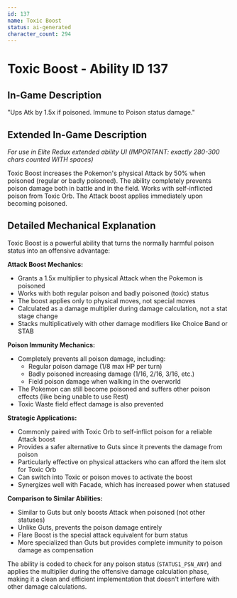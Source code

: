 ```yaml
---
id: 137
name: Toxic Boost
status: ai-generated
character_count: 294
---
```


# Toxic Boost - Ability ID 137

## In-Game Description
"Ups Atk by 1.5x if poisoned. Immune to Poison status damage."

## Extended In-Game Description
*For use in Elite Redux extended ability UI (IMPORTANT: exactly 280-300 chars counted WITH spaces)*

Toxic Boost increases the Pokemon's physical Attack by 50% when poisoned (regular or badly poisoned). The ability completely prevents poison damage both in battle and in the field. Works with self-inflicted poison from Toxic Orb. The Attack boost applies immediately upon becoming poisoned.

## Detailed Mechanical Explanation
Toxic Boost is a powerful ability that turns the normally harmful poison status into an offensive advantage:

**Attack Boost Mechanics:**
- Grants a 1.5x multiplier to physical Attack when the Pokemon is poisoned
- Works with both regular poison and badly poisoned (toxic) status
- The boost applies only to physical moves, not special moves
- Calculated as a damage multiplier during damage calculation, not a stat stage change
- Stacks multiplicatively with other damage modifiers like Choice Band or STAB

**Poison Immunity Mechanics:**
- Completely prevents all poison damage, including:
  - Regular poison damage (1/8 max HP per turn)
  - Badly poisoned increasing damage (1/16, 2/16, 3/16, etc.)
  - Field poison damage when walking in the overworld
- The Pokemon can still become poisoned and suffers other poison effects (like being unable to use Rest)
- Toxic Waste field effect damage is also prevented

**Strategic Applications:**
- Commonly paired with Toxic Orb to self-inflict poison for a reliable Attack boost
- Provides a safer alternative to Guts since it prevents the damage from poison
- Particularly effective on physical attackers who can afford the item slot for Toxic Orb
- Can switch into Toxic or poison moves to activate the boost
- Synergizes well with Facade, which has increased power when statused

**Comparison to Similar Abilities:**
- Similar to Guts but only boosts Attack when poisoned (not other statuses)
- Unlike Guts, prevents the poison damage entirely
- Flare Boost is the special attack equivalent for burn status
- More specialized than Guts but provides complete immunity to poison damage as compensation

The ability is coded to check for any poison status (`STATUS1_PSN_ANY`) and applies the multiplier during the offensive damage calculation phase, making it a clean and efficient implementation that doesn't interfere with other damage calculations.